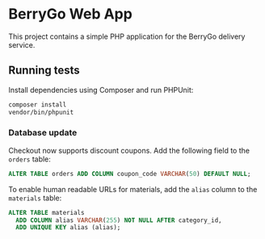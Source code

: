 # BerryGo Web App

This project contains a simple PHP application for the BerryGo delivery service.

## Running tests

Install dependencies using Composer and run PHPUnit:

```bash
composer install
vendor/bin/phpunit
```

### Database update

Checkout now supports discount coupons. Add the following field to the `orders`
table:

```sql
ALTER TABLE orders ADD COLUMN coupon_code VARCHAR(50) DEFAULT NULL;
```

To enable human readable URLs for materials, add the `alias` column to the
`materials` table:

```sql
ALTER TABLE materials
  ADD COLUMN alias VARCHAR(255) NOT NULL AFTER category_id,
  ADD UNIQUE KEY alias (alias);
```